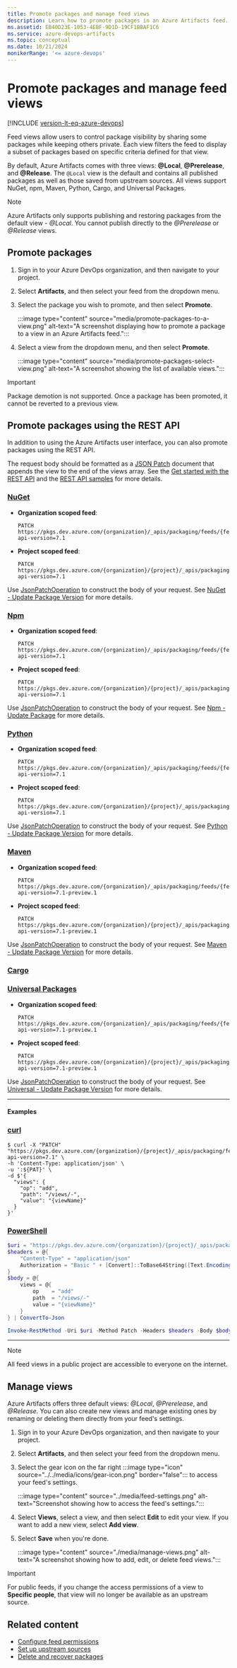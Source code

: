```yaml
---
title: Promote packages and manage feed views 
description: Learn how to promote packages in an Azure Artifacts feed.
ms.assetid: EB40D23E-1053-4EBF-9D1D-19CF1BBAF1C6
ms.service: azure-devops-artifacts
ms.topic: conceptual
ms.date: 10/21/2024
monikerRange: '<= azure-devops'
---
```

 
# Promote packages and manage feed views

[!INCLUDE [version-lt-eq-azure-devops](../../includes/version-lt-eq-azure-devops.md)]

Feed views allow users to control package visibility by sharing some packages while keeping others private. Each view filters the feed to display a subset of packages based on specific criteria defined for that view.

By default, Azure Artifacts comes with three views: **@Local**, **@Prerelease**, and **@Release**. The `@Local` view is the default and contains all published packages as well as those saved from upstream sources. All views support NuGet, npm, Maven, Python, Cargo, and Universal Packages.

> [!Note]
> Azure Artifacts only supports publishing and restoring packages from the default view - *@Local*. You cannot publish directly to the *@Prerelease* or *@Release* views.

## Promote packages

1. Sign in to your Azure DevOps organization, and then navigate to your project.

1. Select **Artifacts**, and then select your feed from the dropdown menu.

1. Select the package you wish to promote, and then select **Promote**.

    :::image type="content" source="media/promote-packages-to-a-view.png" alt-text="A screenshot displaying how to promote a package to a view in an Azure Artifacts feed.":::

1. Select a view from the dropdown menu, and then select **Promote**.

    :::image type="content" source="media/promote-packages-select-view.png" alt-text="A screenshot showing the list of available views.":::

> [!IMPORTANT]
> Package demotion is not supported. Once a package has been promoted, it cannot be reverted to a previous view.

## Promote packages using the REST API

In addition to using the Azure Artifacts user interface, you can also promote packages using the REST API.

The request body should be formatted as a [JSON Patch](https://jsonpatch.com/) document that appends the view to the end of the views array. See the [Get started with the REST API](../../integrate/how-to/call-rest-api.md) and the [REST API samples](../../integrate/get-started/rest/samples.md) for more details.

### [NuGet](#tab/nuget)

- **Organization scoped feed**:

    ```HTTP
    PATCH https://pkgs.dev.azure.com/{organization}/_apis/packaging/feeds/{feedId}/nuget/packages/{packageName}/versions/{packageVersion}?api-version=7.1
    ```

- **Project scoped feed**:
   
    ```HTTP
    PATCH https://pkgs.dev.azure.com/{organization}/{project}/_apis/packaging/feeds/{feedId}/nuget/packages/{packageName}/versions/{packageVersion}?api-version=7.1
    ```

Use [JsonPatchOperation](/rest/api/azure/devops/artifactspackagetypes/nuget/update-package-version#request-body) to construct the body of your request. See [NuGet - Update Package Version](/rest/api/azure/devops/artifactspackagetypes/nuget/update-package-version) for more details.

### [Npm](#tab/npm)
  
- **Organization scoped feed**:

    ```HTTP
    PATCH https://pkgs.dev.azure.com/{organization}/_apis/packaging/feeds/{feedId}/npm/{packageName}/versions/{packageVersion}?api-version=7.1
    ```

- **Project scoped feed**:
    
    ```HTTP
    PATCH https://pkgs.dev.azure.com/{organization}/{project}/_apis/packaging/feeds/{feedId}/npm/{packageName}/versions/{packageVersion}?api-version=7.1
    ```

Use [JsonPatchOperation](/rest/api/azure/devops/artifactspackagetypes/npm/update-package#request-body) to construct the body of your request. See [Npm - Update Package](/rest/api/azure/devops/artifactspackagetypes/npm/update-package) for more details.

### [Python](#tab/python)
 
- **Organization scoped feed**:
  
    ```HTTP
    PATCH https://pkgs.dev.azure.com/{organization}/_apis/packaging/feeds/{feedId}/pypi/packages/{packageName}/versions/{packageVersion}?api-version=7.1
    ```

- **Project scoped feed**:
    
    ```HTTP
    PATCH https://pkgs.dev.azure.com/{organization}/{project}/_apis/packaging/feeds/{feedId}/pypi/packages/{packageName}/versions/{packageVersion}?api-version=7.1
    ```

Use [JsonPatchOperation](/rest/api/azure/devops/artifactspackagetypes/python/update-package-version#request-body) to construct the body of your request. See [Python - Update Package Version](/rest/api/azure/devops/artifactspackagetypes/python/update-package-version) for more details.

### [Maven](#tab/maven)

- **Organization scoped feed**:

    ```HTTP
    PATCH https://pkgs.dev.azure.com/{organization}/_apis/packaging/feeds/{feed}/maven/groups/{groupId}/artifacts/{artifactId}/versions/{version}?api-version=7.1-preview.1
    ```
- **Project scoped feed**:
   
    ```HTTP
    PATCH https://pkgs.dev.azure.com/{organization}/{project}/_apis/packaging/feeds/{feed}/maven/groups/{groupId}/artifacts/{artifactId}/versions/{version}?api-version=7.1-preview.1
    ```

Use [JsonPatchOperation](/rest/api/azure/devops/artifactspackagetypes/maven/update-package-version#request-body) to construct the body of your request. See [Maven - Update Package Version](/rest/api/azure/devops/artifactspackagetypes/maven/update-package-version) for more details.

### [Cargo](#tab/cargo)



### [Universal Packages](#tab/universalpackages)
    
- **Organization scoped feed**:

    ```HTTP
    PATCH https://pkgs.dev.azure.com/{organization}/_apis/packaging/feeds/{feedId}/upack/packages/{packageName}/versions/{packageVersion}?api-version=7.1-preview.1
    ```

- **Project scoped feed**:

    ```HTTP
    PATCH https://pkgs.dev.azure.com/{organization}/{project}/_apis/packaging/feeds/{feedId}/upack/packages/{packageName}/versions/{packageVersion}?api-version=7.1-preview.1
    ```

Use [JsonPatchOperation](/rest/api/azure/devops/artifactspackagetypes/universal/update-package-version#request-body) to construct the body of your request. See [Universal - Update Package Version](/rest/api/azure/devops/artifactspackagetypes/universal/update-package-version) for more details.

---

#### Examples

### [curl](#tab/curl)

```curl
$ curl -X "PATCH" "https://pkgs.dev.azure.com/{organization}/{project}/_apis/packaging/feeds/{feedId}/nuget/packages/{packageName}/versions/{packageVersion}?api-version=7.1" \
-h 'Content-Type: application/json' \
-u ':${PAT}' \
-d $'{
  "views": {
    "op": "add",
    "path": "/views/-",
    "value": "{viewName}"
  }
}'
```

### [PowerShell](#tab/powershell)

```PowerShell
$uri = "https://pkgs.dev.azure.com/{organization}/{project}/_apis/packaging/feeds/{feedId}/nuget/packages/{packageName}/versions/{packageVersion}?api-version=7.1"
$headers = @{
    "Content-Type" = "application/json"
    Authorization = "Basic " + [Convert]::ToBase64String([Text.Encoding]::ASCII.GetBytes(":$env:PAT"))
}
$body = @{
    views = @{
        op    = "add"
        path  = "/views/-"
        value = "{viewName}"
    }
} | ConvertTo-Json

Invoke-RestMethod -Uri $uri -Method Patch -Headers $headers -Body $body
```

---

> [!NOTE]
> All feed views in a public project are accessible to everyone on the internet.

## Manage views

Azure Artifacts offers three default views: *@Local*, *@Prerelease*, and *@Release*. You can also create new views and manage existing ones by renaming or deleting them directly from your feed's settings.

1. Sign in to your Azure DevOps organization, and then navigate to your project.

1. Select **Artifacts**, and then select your feed from the dropdown menu.

1. Select the gear icon on the far right :::image type="icon" source="../../media/icons/gear-icon.png" border="false"::: to access your feed's settings.

    :::image type="content" source="../media/feed-settings.png" alt-text="Screenshot showing how to access the feed's settings.":::

1. Select **Views**, select a view, and then select **Edit** to edit your view. If you want to add a new view, select **Add view**.

1. Select **Save** when you're done.

    :::image type="content" source="./media/manage-views.png" alt-text="A screenshot showing how to add, edit, or delete feed views.":::

> [!IMPORTANT]
> For public feeds, if you change the access permissions of a view to **Specific people**, that view will no longer be available as an upstream source.

## Related content

- [Configure feed permissions](feed-permissions.md)
- [Set up upstream sources](../how-to/set-up-upstream-sources.md)
- [Delete and recover packages](../how-to/delete-and-recover-packages.md)
